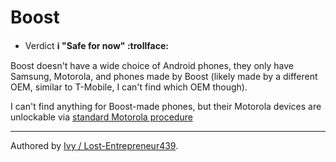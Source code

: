 # Boost

* Verdict **ℹ️ "Safe for now" :trollface:**

Boost doesn't have a wide choice of Android phones, they only have Samsung, Motorola, and phones made by Boost (likely made by a different OEM, similar to T-Mobile, I can't find which OEM though).

I can't find anything for Boost-made phones, but their Motorola devices are unlockable via [standard Motorola procedure](/brands/motorola/README.md)
***
Authored by [Ivy / Lost-Entrepreneur439](https://github.com/Lost-Entrepreneur439).<br/>

